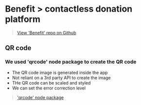 # Benefit > contactless donation platform

> [View 'Benefit' repo on Github](https://github.com/Benefit-ConstructorLabs/benefit)

## QR code 

### We used 'qrcode' node package to create the QR code
+ The QR code image is generated inside the app
+ Not reliant on a 3rd party API to create the image
+ THe QR code can be scaled and styled
+ We can set the error correction level

> ['qrcode' node package](https://www.npmjs.com/package/qrcode)